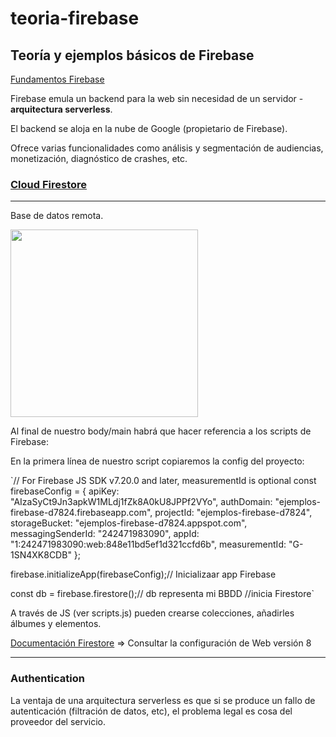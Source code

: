 # teoria-firebase
## Teoría y ejemplos básicos de Firebase

[Fundamentos Firebase](https://firebase.google.com/docs/guides?authuser=0&%3Bhl=es&hl=es)

Firebase emula un backend para la web sin necesidad de un servidor - **arquitectura serverless**.

El backend se aloja en la nube de Google (propietario de Firebase).

Ofrece varias funcionalidades como análisis y segmentación de audiencias, monetización, diagnóstico de crashes, etc.

### [Cloud Firestore](https://firebase.google.com/docs/firestore?hl=es&authuser=0)
----------------
Base de datos remota.

<img src="https://firebase.google.com/static/docs/firestore/images/structure-data.png?authuser=0&hl=es" alt= "" height=300px>

Al final de nuestro body/main habrá que hacer referencia a los scripts de Firebase:

En la primera línea de nuestro script copiaremos la config del proyecto:

`// For Firebase JS SDK v7.20.0 and later, measurementId is optional
const firebaseConfig = {
  apiKey: "AIzaSyCt9Jn3apkW1MLdj1fZk8A0kU8JPPf2VYo",
  authDomain: "ejemplos-firebase-d7824.firebaseapp.com",
  projectId: "ejemplos-firebase-d7824",
  storageBucket: "ejemplos-firebase-d7824.appspot.com",
  messagingSenderId: "242471983090",
  appId: "1:242471983090:web:848e11bd5ef1d321ccfd6b",
  measurementId: "G-1SN4XK8CDB"
};

firebase.initializeApp(firebaseConfig);// Inicializaar app Firebase

const db = firebase.firestore();// db representa mi BBDD //inicia Firestore`

A través de JS (ver scripts.js) pueden crearse colecciones, añadirles álbumes y elementos.

[Documentación Firestore](https://firebase.google.com/docs/firestore?authuser=0&hl=es) => Consultar la configuración de Web versión 8

- - - - - - - -
### Authentication

La ventaja de una arquitectura serverless es que si se produce un fallo de autenticación (filtración de datos, etc), el problema legal es cosa del proveedor del servicio.

